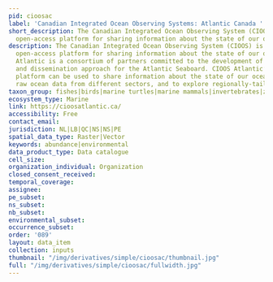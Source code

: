 ```yaml
---
pid: cioosac
label: 'Canadian Integrated Ocean Observing Systems: Atlantic Canada '
short_description: The Canadian Integrated Ocean Observing System (CIOOS) is a powerful
  open-access platform for sharing information about the state of our oceans.
description: The Canadian Integrated Ocean Observing System (CIOOS) is a powerful
  open-access platform for sharing information about the state of our oceans. CIOOS
  Atlantic is a consortium of partners committed to the development of a data management
  and dissemination approach for the Atlantic Seaboard. CIOOS Atlantic’s open-access
  platform can be used to share information about the state of our ocean, to access
  raw ocean data from different sectors, and to explore regionally-tailored data products.
taxon_group: fishes|birds|marine turtles|marine mammals|invertebrates|zooplankton|algae
ecosystem_type: Marine
link: https://cioosatlantic.ca/
accessibility: Free
contact_email: 
jurisdiction: NL|LB|QC|NS|NS|PE
spatial_data_type: Raster|Vector
keywords: abundance|environmental
data_product_type: Data catalogue
cell_size: 
organization_individual: Organization
closed_consent_received: 
temporal_coverage: 
assignee: 
pe_subset: 
ns_subset: 
nb_subset: 
environmental_subset: 
occurrence_subset: 
order: '089'
layout: data_item
collection: inputs
thumbnail: "/img/derivatives/simple/cioosac/thumbnail.jpg"
full: "/img/derivatives/simple/cioosac/fullwidth.jpg"
---
```


